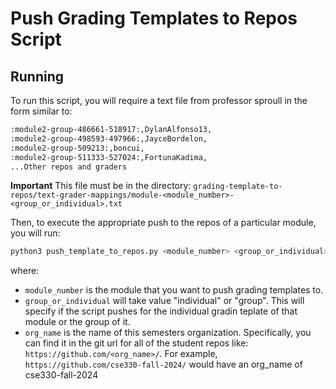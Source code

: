 # Push Grading Templates to Repos Script

## Running

To run this script, you will require a text file from professor sproull in the form similar to:

```txt
:module2-group-486661-518917:,DylanAlfonso13,
:module2-group-498593-497966:,JayceBordelon,
:module2-group-509213:,boncui,
:module2-group-511333-527024:,FortunaKadima,
...Other repos and graders
```

**Important** This file must be in the directory: `grading-template-to-repos/text-grader-mappings/module-<module_number>-<group_or_individual>.txt`

Then, to execute the appropriate push to the repos of a particular module, you will run:

```bash
python3 push_template_to_repos.py <module_number> <group_or_individual> <org_name>
```

where:

-   `module_number` is the module that you want to push grading templates to.
-   `group_or_individual` will take value "individual" or "group". This will specify if the script pushes for the individual gradin teplate of that module or the group of it.
-   `org_name` is the name of this semesters organization. Specifically, you can find it in the git url for all of the student repos like: `https://github.com/<org_name>/`. For example, `https://github.com/cse330-fall-2024/` would have an org_name of cse330-fall-2024
